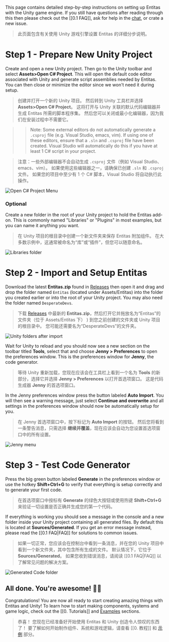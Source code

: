 This page contains detailed step-by-step instructions on setting up Entitas with the Unity game engine. If you still have questions after reading through this then please check out the [[0.1 FAQ]], ask for help in the [chat](https://discord.gg/uHrVx5Z), or crate a new issue.

>此页面包含有关使用 Unity 游戏引擎设置 Entitas 的详细分步说明。

# Step 1 - Prepare New Unity Project
Create and open a new Unity project. Then go to the Unity toolbar and select **Assets>Open C# Project**. This will open the default code editor associated with Unity and generate script assemblies needed by Entitas. You can then close or minimize the editor since we won't need it during setup.

>创建并打开一个新的 Unity 项目。 然后转到 Unity 工具栏并选择 **Assets>Open C# Project**。 这将打开与 Unity 关联的默认代码编辑器并生成 Entitas 所需的脚本程序集。 然后您可以关闭或最小化编辑器，因为我们在安装过程中不需要它。

>> Note: Some external editors do not automatically generate a `.csproj` file (e.g. Visual Studio, emacs, vim). If using one of these editors, ensure that a `.sln` and `.csproj` file have been created. Visual Studio will automatically do this if you have at least 1 C# script in your project.  

>注意：一些外部编辑器不会自动生成 `.csproj` 文件（例如 Visual Studio、emacs、vim）。 如果使用这些编辑器之一，请确保已创建 `.sln` 和 `.csproj` 文件。 如果您的项目中至少有 1 个 C# 脚本，Visual Studio 将自动执行此操作。

![Open C# Project Menu](https://user-images.githubusercontent.com/7953130/34133645-f4da0058-e423-11e7-848c-0b1353c7fa10.png)

### Optional
Create a new folder in the root of your Unity project to hold the Entitas add-on. This is commonly named "Libraries" or "Plugins" in most examples, but you can name it anything you want.

>在 Unity 项目的根目录中创建一个新文件夹来保存 Entitas 附加组件。 在大多数示例中，这通常被命名为“库”或“插件”，但您可以随意命名。

![Libraries folder](https://user-images.githubusercontent.com/7953130/33789197-de74aab6-dc44-11e7-8867-f57928810040.png)

# Step 2 - Import and Setup Entitas
Download the latest **Entitas.zip** found in [Releases](https://github.com/sschmid/Entitas/releases/) then open it and drag and drop the folder named `Entitas` (located under Assets/Entitas) into the folder you created earlier or into the root of your Unity project. You may also need the folder named `DesperateDevs`. 

>下载 [Releases](https://github.com/sschmid/Entitas/releases/) 中最新的 **Entitas.zip**，然后打开它并拖放名为“Entitas”的文件夹（位于 Assets/Entitas 下） ) 到您之前创建的文件夹或 Unity 项目的根目录中。 您可能还需要名为“DesperateDevs”的文件夹。

![Unity folders after import](https://user-images.githubusercontent.com/7953130/33789199-e1e9bce0-dc44-11e7-933d-6a5a0b006a77.png)

Wait for Unity to reload and you should now see a new section on the toolbar titled **Tools**, select that and choose **Jenny > Preferences** to open the preferences window.  This is the preferences window for **Jenny**, the code generator.

>等待 Unity 重新加载，您现在应该会在工具栏上看到一个名为 **Tools** 的新部分，选择它并选择 **Jenny > Preferences** 以打开首选项窗口。 这是代码生成器 **Jenny** 的首选项窗口。

In the Jenny preferences window press the button labeled **Auto Import**. You will then see a warning message, just select **Continue and overwrite** and all settings in the preferences window should now be automatically setup for you.

>在 Jenny 首选项窗口中，按下标记为 **Auto Import** 的按钮。 然后您将看到一条警告消息，只需选择 **继续并覆盖**，现在应该会自动为您设置首选项窗口中的所有设置。

![Jenny menu](https://i.imgur.com/p0OlYcN.png)

# Step 3 - Test Code Generator
Press the big green button labeled **Generate** in the preferences window or use the hotkey **Shift+Ctrl+G** to verify that everything is setup correctly and to generate your first code. 

>在首选项窗口中按标有 **Generate** 的绿色大按钮或使用热键 **Shift+Ctrl+G** 来验证一切设置是否正确并生成您的第一个代码。

If everything is working you should see a message in the console and a new folder inside your Unity project containing all generated files. By default this is located at **Sources/Generated**. If you get an error message instead, please read the [[0.1 FAQ|FAQ]] for solutions to common issues.

>如果一切正常，您应该会在控制台中看到一条消息，并在您的 Unity 项目中看到一个新文件夹，其中包含所有生成的文件。 默认情况下，它位于 **Sources/Generated**。 如果您收到错误消息，请阅读 [[0.1 FAQ|FAQ]] 以了解常见问题的解决方案。

![Generated Code folder](https://user-images.githubusercontent.com/7953130/33789463-885bc158-dc46-11e7-8eb1-7e1cea83f38c.png)

## All done. You're awesome! 🎉😉
Congratulations! You are now all ready to start creating amazing things with Entitas and Unity! To learn how to start making components, systems and game logic, check out the [[0. Tutorials]] and [Examples](0.5%20Example-projects.md) sections.

>恭喜！ 您现在已经准备好开始使用 Entitas 和 Unity 创造令人惊叹的东西了！ 要了解如何开始制作组件、系统和游戏逻辑，请查看 [[0. 教程]] 和 [示例](0.5%20Example-projects.md) 部分。